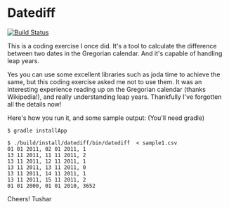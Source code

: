 Datediff
========

[![Build Status](https://travis-ci.org/pokle/coding-exercise-java-datediff.svg?branch=master)](https://travis-ci.org/pokle/coding-exercise-java-datediff)

This is a coding exercise I once did. It's a tool to calculate the difference between two dates in the Gregorian calendar. And it's capable of handling leap years.

Yes you can use some excellent libraries such as joda time to achieve the same, but this coding exercise asked me not to use them. It was an interesting experience reading up on the Gregorian calendar (thanks Wikipedia!), and really understanding leap years. Thankfully I've forgotten all the details now!

Here's how you run it, and some sample output: (You'll need gradle)

    $ gradle installApp

    $ ./build/install/datediff/bin/datediff  < sample1.csv
    01 01 2011, 02 01 2011, 1
	13 11 2011, 11 11 2011, 2
	13 11 2011, 12 11 2011, 1
	13 11 2011, 13 11 2011, 0
	13 11 2011, 14 11 2011, 1
	13 11 2011, 15 11 2011, 2
	01 01 2000, 01 01 2010, 3652


Cheers!
Tushar
